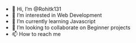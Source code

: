 - 👋 Hi, I’m @Rohitk131
- 👀 I’m interested in Web Development
- 🌱 I’m currently learning Javascript
- 💞️ I’m looking to collaborate on Beginner projects
- 📫 How to reach me 
